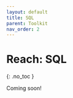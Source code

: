 ```yaml
---
layout: default
title: SQL
parent: Toolkit
nav_order: 2
---
```


# Reach: SQL
{: .no_toc }

Coming soon!
